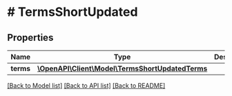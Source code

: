 # # TermsShortUpdated

## Properties

Name | Type | Description | Notes
------------ | ------------- | ------------- | -------------
**terms** | [**\OpenAPI\Client\Model\TermsShortUpdatedTerms**](TermsShortUpdatedTerms.md) |  | [optional]

[[Back to Model list]](../../README.md#models) [[Back to API list]](../../README.md#endpoints) [[Back to README]](../../README.md)
